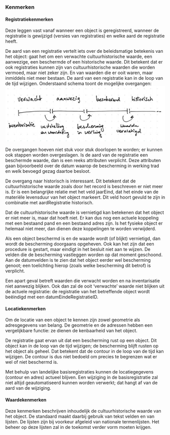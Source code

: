 ### Kenmerken

#### Registratiekenmerken

Deze leggen vast vanaf wanneer een object is geregistreerd, wanneer de registratie is
gewijzigd (versies van registraties) en welke aard de registratie heeft.

De aard van een registratie vertelt iets over de beleidsmatige betekenis van het object: gaat
het om een verwachte cultuurhistorische waarde, een aanwezige, een beschermde of een
historische waarde. Dit betekent dat er ook registraties kunnen zijn van cultuurhistorische
waarden die worden vermoed, maar niet zeker zijn. En van waarden die er ooit waren, maar
inmiddels niet meer bestaan. De aard van een registratie kan in de loop van de tijd wijzigen.
Onderstaand schema toont de mogelijke overgangen:
![](ers-media/Overgangen.png)

De overgangen hoeven niet stuk voor stuk doorlopen te worden; er kunnen ook stappen
worden overgeslagen.
Is de aard van de registratie een beschermde waarde, dan is een reeks attributen verplicht.
Deze attributen gaan bijvoorbeeld over de datum waarop de bescherming in werking trad en
welk bevoegd gezag daartoe besloot.

De overgang naar historisch is interessant. Dit betekent dat de cultuurhistorische waarde
zoals door het record is beschreven er niet meer is. Er is een belangrijke relatie met het veld
jaarEind, dat het einde van de materiële levensduur van het object markeert. Dit veld hoort
gevuld te zijn in combinatie met aardRegistratie historisch.

Dat de cultuurhistorische waarde is vernietigd kan betekenen dat het object er niet meer is,
maar dat hoeft niet. Er kan dus nog een actuele koppeling met een bestaand pand en een
bestaand adres zijn. Is het fysieke object er helemaal niet meer, dan dienen deze
koppelingen te worden verwijderd.

Als een object beschermd is en de waarde wordt (of blijkt) vernietigd, dan wordt de
bescherming doorgaans opgeheven. Ook kan het zijn dat een procedure is gestart, maar
eindigt in het besluit niet aan te wijzen. De velden die de bescherming vastleggen worden op
dat moment geschoond. Aan de datumvelden is te zien dat het object eerder wel
bescherming genoot; een toelichting hierop (zoals welke bescherming dit betrof) is verplicht.

Een apart geval betreft waarden die verwacht worden en na inventarisatie niet aanwezig
blijken. Ook dan zal de ooit ‘verwachte’ waarde niet blijken uit de actuele registratie: de
registratie van het betreffende object wordt beëindigd met een datumEindeRegistratieID.

#### Locatiekenmerken

Om de locatie van een object te kennen zijn zowel geometrie als adresgegevens van
belang. De geometrie en de adressen hebben een vergelijkbare functie: ze dienen de
kenbaarheid van het object.

De registratie gaat ervan uit dat een bescherming rust op een object. Dit object kan in de
loop van de tijd wijzigen; de bescherming blijft rusten op het object als geheel. Dat betekent
dat de contour in de loop van de tijd kan wijzigen. De contour is dus niet bedoeld om precies
te begrenzen wat er wel of niet beschermd is.

Met behulp van landelijke basisregistraties kunnen de locatiegegevens (contour en adres)
actueel blijven. Een wijziging in de basisregistratie zal niet altijd geautomatiseerd kunnen
worden verwerkt; dat hangt af van de aard van de wijziging.

#### Waardekenmerken
Deze kenmerken beschrijven inhoudelijk de cultuurhistorische waarde van het object. De
standaard maakt daarbij gebruik van tekst velden en van lijsten. De lijsten zijn bij voorkeur
afgeleid van nationale termenlijsten. Het beheer op deze lijsten zal in de toekomst verder
vorm moeten krijgen.
